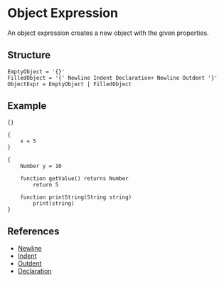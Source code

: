 # Object Expression

An object expression creates a new object with the given properties.

## Structure
```grammar
EmptyObject = '{}'
FilledObject = '{' Newline Indent Declaration+ Newline Outdent '}'
ObjectExpr = EmptyObject | FilledObject
```

## Example
```syntek
{}

{
	x = 5
}

{
	Number y = 10

	function getValue() returns Number
		return 5

	function printString(String string)
		print(string)
}
```

## References
- [Newline](/spec/grammar/lexical.html#newline)
- [Indent](/spec/grammar/lexical.html#indent)
- [Outdent](/spec/grammar/lexical.html#outdent)
- [Declaration](/spec/grammar/syntactic/declarations/)
